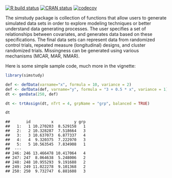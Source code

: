 
<!-- badges: start -->

[![R build
status](https://github.com/assignUser/simstudy/workflows/R-CMD-check/badge.svg)](https://github.com/assignUser/simstudy/actions)
[![CRAN
status](https://www.r-pkg.org/badges/version/simstudy)](https://CRAN.R-project.org/package=simstudy)
[![codecov](https://codecov.io/gh/assignUser/simstudy/branch/main/graph/badge.svg)](https://codecov.io/gh/assignUser/simstudy)
<!-- badges: end -->

<!-- README.md is generated from README.Rmd. Please edit that file -->

The simstudy package is collection of functions that allow users to
generate simulated data sets in order to explore modeling techniques or
better understand data generating processes. The user specifies a set of
relationships between covariates, and generates data based on these
specifications. The final data sets can represent data from randomized
control trials, repeated measure (longitudinal) designs, and cluster
randomized trials. Missingness can be generated using various mechanisms
(MCAR, MAR, NMAR).

Here is some simple sample code, much more in the vignette:

``` r
library(simstudy)

def <- defData(varname="x", formula = 10, variance = 2)
def <- defData(def, varname="y", formula = "3 + 0.5 * x", variance = 1)
dt <- genData(250, def)

dt <- trtAssign(dt, nTrt = 4, grpName = "grp", balanced = TRUE)

dt
```

    ##       id         x         y grp
    ##   1:   1 10.270203  8.529158   1
    ##   2:   2 10.328287  7.518664   3
    ##   3:   3 10.637073  6.877337   4
    ##   4:   4  9.320375  7.222970   3
    ##   5:   5 10.563545  7.834908   1
    ##  ---                            
    ## 246: 246 13.466478 10.417064   4
    ## 247: 247  8.064638  5.248006   2
    ## 248: 248 10.955293  9.191688   2
    ## 249: 249 11.022278  9.101368   2
    ## 250: 250  9.732747  6.881608   3

